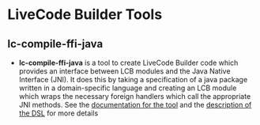 # LiveCode Builder Tools
## lc-compile-ffi-java

* **lc-compile-ffi-java** is a tool to create LiveCode Builder code which 
  provides an interface between LCB modules and the Java Native 
  Interface (JNI). It does this by taking a specification of a java
  package written in a domain-specific language and creating an LCB 
  module which wraps the necessary foreign handlers which call the 
  appropriate JNI methods. See the [documentation for the tool](https://github.com/livecode/livecode/blob/develop/toolchain/lc-compile-ffi-java.1.md) 
  and the [description of the DSL](https://github.com/livecode/livecode/tree/develop/docs/specs/java-ffi-dsl.md) 
  for more details
  